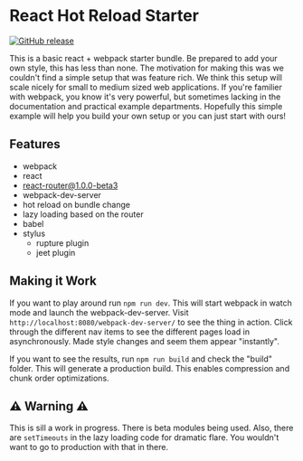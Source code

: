 # React Hot Reload Starter

[![GitHub release](https://img.shields.io/github/release/continuationlabs/react-hot-reload-simple-starter.svg)](https://github.com/continuationlabs/react-hot-reload-simple-starter)

This is a basic react + webpack starter bundle. Be prepared to add your own style, this has less than none. The motivation for making this was we couldn't find a simple setup that was feature rich. We think this setup will scale nicely for small to medium sized web applications. If you're familier with webpack, you know it's very powerful, but sometimes lacking in the documentation and practical example departments. Hopefully this simple example will help you build your own setup or you can just start with ours!

## Features

- webpack
- react
- react-router@1.0.0-beta3
- webpack-dev-server
- hot reload on bundle change
- lazy loading based on the router
- babel
- stylus
  - rupture plugin
  - jeet plugin

## Making it Work

If you want to play around run `npm run dev`. This will start webpack in watch mode and launch the webpack-dev-server. Visit `http://localhost:8080/webpack-dev-server/` to see the thing in action. Click through the different nav items to see the different pages load in asynchronously. Made style changes and seem them appear "instantly".

If you want to see the results, run `npm run build` and check the "build" folder. This will generate a production build. This enables compression and chunk order optimizations.

## :warning: Warning :warning:

This is sill a work in progress. There is beta modules being used. Also, there are `setTimeouts` in the lazy loading code for dramatic flare. You wouldn't want to go to production with that in there.
